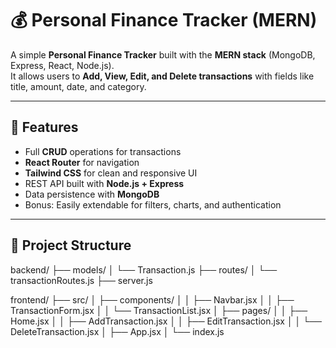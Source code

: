 # 💰 Personal Finance Tracker (MERN)

A simple **Personal Finance Tracker** built with the **MERN stack** (MongoDB, Express, React, Node.js).  
It allows users to **Add, View, Edit, and Delete transactions** with fields like title, amount, date, and category.  

---

## 🚀 Features
- Full **CRUD** operations for transactions
- **React Router** for navigation
- **Tailwind CSS** for clean and responsive UI
- REST API built with **Node.js + Express**
- Data persistence with **MongoDB**
- Bonus: Easily extendable for filters, charts, and authentication

---

## 📂 Project Structure
backend/
├── models/
│ └── Transaction.js
├── routes/
│ └── transactionRoutes.js
├── server.js

frontend/
├── src/
│ ├── components/
│ │ ├── Navbar.jsx
│ │ ├── TransactionForm.jsx
│ │ └── TransactionList.jsx
│ ├── pages/
│ │ ├── Home.jsx
│ │ ├── AddTransaction.jsx
│ │ ├── EditTransaction.jsx
│ │ └── DeleteTransaction.jsx
│ ├── App.jsx
│ └── index.js